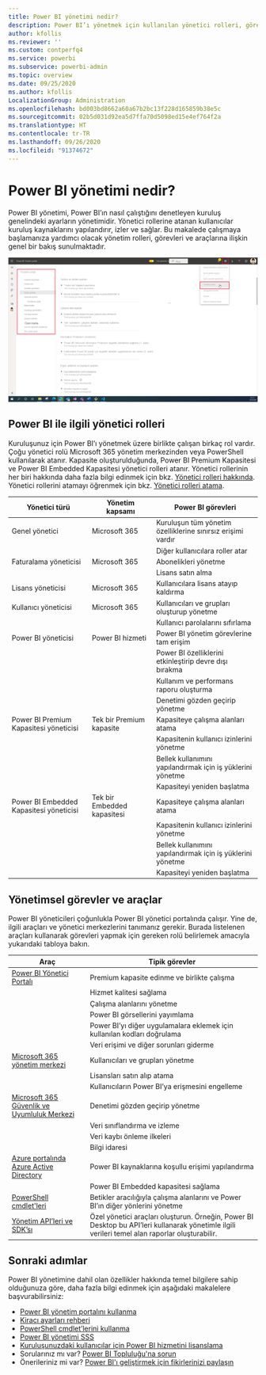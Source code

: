 ```yaml
---
title: Power BI yönetimi nedir?
description: Power BI’ı yönetmek için kullanılan yönetici rolleri, görevler ve araçlar hakkında bilgi edinin.
author: kfollis
ms.reviewer: ''
ms.custom: contperfq4
ms.service: powerbi
ms.subservice: powerbi-admin
ms.topic: overview
ms.date: 09/25/2020
ms.author: kfollis
LocalizationGroup: Administration
ms.openlocfilehash: bd003bd8662a60a67b2bc13f228d165859b38e5c
ms.sourcegitcommit: 02b5d031d92ea5d7ffa70d5098ed15e4ef764f2a
ms.translationtype: HT
ms.contentlocale: tr-TR
ms.lasthandoff: 09/26/2020
ms.locfileid: "91374672"
---
```

# <a name="what-is-power-bi-administration"></a>Power BI yönetimi nedir?

Power BI yönetimi, Power BI’ın nasıl çalıştığını denetleyen kuruluş genelindeki ayarların yönetimidir. Yönetici rollerine atanan kullanıcılar kuruluş kaynaklarını yapılandırır, izler ve sağlar. Bu makalede çalışmaya başlamanıza yardımcı olacak yönetim rolleri, görevleri ve araçlarına ilişkin genel bir bakış sunulmaktadır.

![Kuruluş genelindeki ayarları gösteren, Power BI yönetim portalının ekran görüntüsü.](media/service-admin-administering-power-bi-in-your-organization/admin-portal.png)

## <a name="administrator-roles-related-to-power-bi"></a>Power BI ile ilgili yönetici rolleri

Kuruluşunuz için Power BI’ı yönetmek üzere birlikte çalışan birkaç rol vardır. Çoğu yönetici rolü Microsoft 365 yönetim merkezinden veya PowerShell kullanılarak atanır. Kapasite oluşturulduğunda, Power BI Premium Kapasitesi ve Power BI Embedded Kapasitesi yönetici rolleri atanır. Yönetici rollerinin her biri hakkında daha fazla bilgi edinmek için bkz. [Yönetici rolleri hakkında](/microsoft-365/admin/add-users/about-admin-roles). Yönetici rollerini atamayı öğrenmek için bkz. [Yönetici rolleri atama](/microsoft-365/admin/add-users/assign-admin-roles).

| **Yönetici türü** | **Yönetim kapsamı** | **Power BI görevleri** |
| --- | --- | --- |
| Genel yönetici | Microsoft 365 | Kuruluşun tüm yönetim özelliklerine sınırsız erişimi vardır |
| | | Diğer kullanıcılara roller atar |
| Faturalama yöneticisi | Microsoft 365 | Abonelikleri yönetme |
| | | Lisans satın alma |
| Lisans yöneticisi | Microsoft 365 | Kullanıcılara lisans atayıp kaldırma |
| Kullanıcı yöneticisi | Microsoft 365 | Kullanıcıları ve grupları oluşturup yönetme |
| | | Kullanıcı parolalarını sıfırlama |
| Power BI yöneticisi | Power BI hizmeti | Power BI yönetim görevlerine tam erişim|
| | | Power BI özelliklerini etkinleştirip devre dışı bırakma |
| | | Kullanım ve performans raporu oluşturma |
| | | Denetimi gözden geçirip yönetme |
| Power BI Premium Kapasitesi yöneticisi | Tek bir Premium kapasite | Kapasiteye çalışma alanları atama|
| | | Kapasitenin kullanıcı izinlerini yönetme |
| | | Bellek kullanımını yapılandırmak için iş yüklerini yönetme |
| | | Kapasiteyi yeniden başlatma |
| Power BI Embedded Kapasitesi yöneticisi | Tek bir Embedded kapasitesi | Kapasiteye çalışma alanları atama|
| | | Kapasitenin kullanıcı izinlerini yönetme |
| | | Bellek kullanımını yapılandırmak için iş yüklerini yönetme |
| | | Kapasiteyi yeniden başlatma |

## <a name="administrative-tasks-and-tools"></a>Yönetimsel görevler ve araçlar

Power BI yöneticileri çoğunlukla Power BI yönetici portalında çalışır. Yine de, ilgili araçları ve yönetici merkezlerini tanımanız gerekir. Burada listelenen araçları kullanarak görevleri yapmak için gereken rolü belirlemek amacıyla yukarıdaki tabloya bakın.

| **Araç** | **Tipik görevler** |
| --- | --- |
| [Power BI Yönetici Portalı](https://app.powerbi.com/admin-portal) | Premium kapasite edinme ve birlikte çalışma |
| | Hizmet kalitesi sağlama |
| | Çalışma alanlarını yönetme |
| | Power BI görsellerini yayımlama |
| | Power BI’yı diğer uygulamalara eklemek için kullanılan kodları doğrulama |
| | Veri erişimi ve diğer sorunları giderme |
| [Microsoft 365 yönetim merkezi](https://admin.microsoft.com) | Kullanıcıları ve grupları yönetme |
| | Lisansları satın alıp atama |
| | Kullanıcıların Power BI’ya erişmesini engelleme |
| [Microsoft 365 Güvenlik ve Uyumluluk Merkezi](https://protection.office.com) | Denetimi gözden geçirip yönetme |
| | Veri sınıflandırma ve izleme |
| | Veri kaybı önleme ilkeleri |
| | Bilgi idaresi |
| [Azure portalında Azure Active Directory](https://aad.portal.azure.com) | Power BI kaynaklarına koşullu erişimi yapılandırma |
| | Power BI Embedded kapasitesi sağlama |
| [PowerShell cmdlet'leri](/powershell/power-bi/overview) | Betikler aracılığıyla çalışma alanlarını ve Power BI’ın diğer yönlerini yönetme |
| [Yönetim API’leri ve SDK’sı](service-admin-reference.md) | Özel yönetici araçları oluşturun. Örneğin, Power BI Desktop bu API’leri kullanarak yönetimle ilgili verileri temel alan raporlar oluşturabilir. |

## <a name="next-steps"></a>Sonraki adımlar

Power BI yönetimine dahil olan özellikler hakkında temel bilgilere sahip olduğunuza göre, daha fazla bilgi edinmek için aşağıdaki makalelere başvurabilirsiniz:

- [Power BI yönetim portalını kullanma](service-admin-portal.md)
- [Kiracı ayarları rehberi](../guidance/admin-tenant-settings.md)
- [PowerShell cmdlet’lerini kullanma](/powershell/power-bi/overview)
- [Power BI yönetimi SSS](service-admin-faq.md)
- [Kuruluşunuzdaki kullanıcılar için Power BI hizmetini lisanslama](service-admin-licensing-organization.md)
- Sorularınız mı var? [Power BI Topluluğu'na sorun](https://community.powerbi.com/)
- Önerileriniz mi var? [Power BI'ı geliştirmek için fikirlerinizi paylaşın](https://ideas.powerbi.com/)